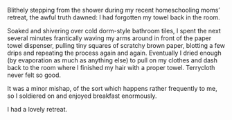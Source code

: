  Blithely stepping from the shower during my recent homeschooling moms’ retreat, the awful truth dawned: I had forgotten my towel back in the room. 

 Soaked and shivering over cold dorm-style bathroom tiles, I spent the next several minutes frantically waving my arms around in front of the paper towel dispenser, pulling tiny squares of scratchy brown paper, blotting a few drips and repeating the process again and again. Eventually I dried enough (by evaporation as much as anything else) to pull on my clothes and dash back to the room where I finished my hair with a proper towel. Terrycloth never felt so good. 

 It was a minor mishap, of the sort which happens rather frequently to me, so I soldiered on and enjoyed breakfast enormously. 

 I had a lovely retreat. 